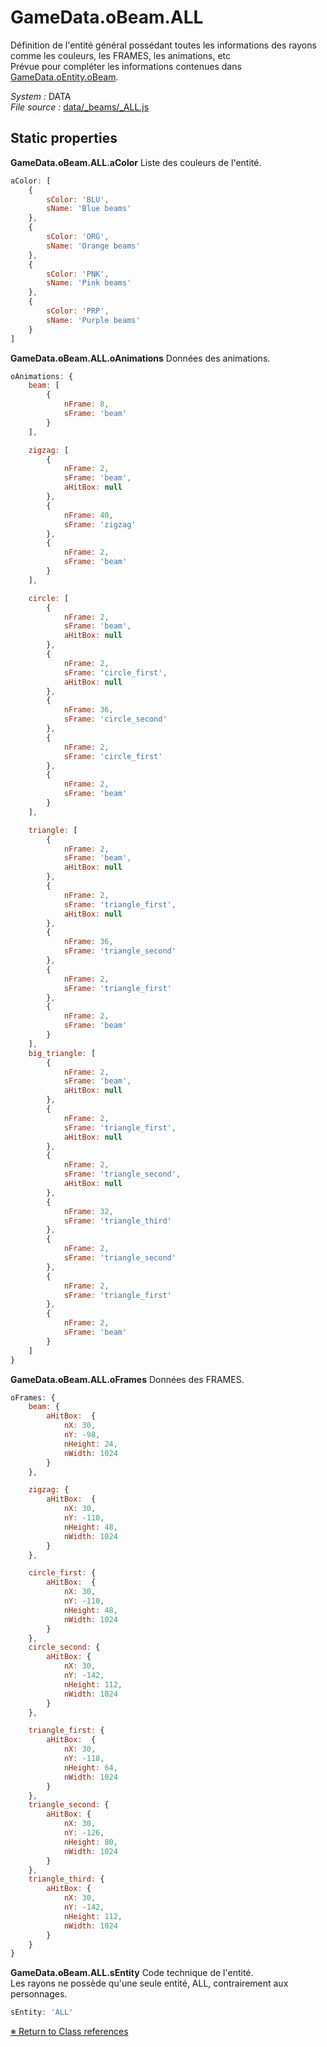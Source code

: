 # GameData.oBeam.ALL
Définition de l'entité général possédant toutes les informations des rayons comme les couleurs, les FRAMES, les animations, etc  Prévue pour compléter les informations contenues dans [GameData.oEntity.oBeam](GameData.oEntity.oBeam.md).<style>#constructor, #constructor+*, #constructor+*+*, #inheritance, #inheritance+*{ display: none; }</style>

_System :_ DATA  
_File source :_ [data/_beams/_ALL.js](https://github.com/de-sign/DBZ-Versus/blob/master/src/assets/js/data/_beams/_ALL.js)

## Static properties
**GameData.oBeam.ALL.aColor**
Liste des couleurs de l'entité.


```javascript
aColor: [
    {
        sColor: 'BLU',
        sName: 'Blue beams'
    },
    {
        sColor: 'ORG',
        sName: 'Orange beams'
    },
    {
        sColor: 'PNK',
        sName: 'Pink beams'
    },
    {
        sColor: 'PRP',
        sName: 'Purple beams'
    }
]
```
**GameData.oBeam.ALL.oAnimations**
Données des animations.


```javascript
oAnimations: {
    beam: [
        {
            nFrame: 8,
            sFrame: 'beam'
        }
    ],

    zigzag: [
        {
            nFrame: 2,
            sFrame: 'beam',
            aHitBox: null
        },
        {
            nFrame: 40,
            sFrame: 'zigzag'
        },
        {
            nFrame: 2,
            sFrame: 'beam'
        }
    ],

    circle: [
        {
            nFrame: 2,
            sFrame: 'beam',
            aHitBox: null
        },
        {
            nFrame: 2,
            sFrame: 'circle_first',
            aHitBox: null
        },
        {
            nFrame: 36,
            sFrame: 'circle_second'
        },
        {
            nFrame: 2,
            sFrame: 'circle_first'
        },
        {
            nFrame: 2,
            sFrame: 'beam'
        }
    ],

    triangle: [
        {
            nFrame: 2,
            sFrame: 'beam',
            aHitBox: null
        },
        {
            nFrame: 2,
            sFrame: 'triangle_first',
            aHitBox: null
        },
        {
            nFrame: 36,
            sFrame: 'triangle_second'
        },
        {
            nFrame: 2,
            sFrame: 'triangle_first'
        },
        {
            nFrame: 2,
            sFrame: 'beam'
        }
    ],
    big_triangle: [
        {
            nFrame: 2,
            sFrame: 'beam',
            aHitBox: null
        },
        {
            nFrame: 2,
            sFrame: 'triangle_first',
            aHitBox: null
        },
        {
            nFrame: 2,
            sFrame: 'triangle_second',
            aHitBox: null
        },
        {
            nFrame: 32,
            sFrame: 'triangle_third'
        },
        {
            nFrame: 2,
            sFrame: 'triangle_second'
        },
        {
            nFrame: 2,
            sFrame: 'triangle_first'
        },
        {
            nFrame: 2,
            sFrame: 'beam'
        }
    ]
}
```
**GameData.oBeam.ALL.oFrames**
Données des FRAMES.


```javascript
oFrames: {
    beam: {
        aHitBox:  {
            nX: 30,
            nY: -98,
            nHeight: 24,
            nWidth: 1024
        }
    },

    zigzag: {
        aHitBox:  {
            nX: 30,
            nY: -110,
            nHeight: 48,
            nWidth: 1024
        }
    },

    circle_first: {
        aHitBox:  {
            nX: 30,
            nY: -110,
            nHeight: 48,
            nWidth: 1024
        }
    },
    circle_second: {
        aHitBox: {
            nX: 30,
            nY: -142,
            nHeight: 112,
            nWidth: 1024
        }
    },

    triangle_first: {
        aHitBox:  {
            nX: 30,
            nY: -118,
            nHeight: 64,
            nWidth: 1024
        }
    },
    triangle_second: {
        aHitBox: {
            nX: 30,
            nY: -126,
            nHeight: 80,
            nWidth: 1024
        }
    },
    triangle_third: {
        aHitBox: {
            nX: 30,
            nY: -142,
            nHeight: 112,
            nWidth: 1024
        }
    }
}
```
**GameData.oBeam.ALL.sEntity**
Code technique de l'entité.  Les rayons ne possède qu'une seule entité, ALL, contrairement aux personnages.


```javascript
sEntity: 'ALL'
```

## Constructor
**GameData.oBeam.ALL()**
```javascript
new GameData.oBeam.ALL();
```
## Inheritance
GameData.oBeam.ALL is a child class of [GameData](GameData.md).

<link rel="stylesheet" href="../_doc.css" />

[&#8251; Return to Class references](References.md)